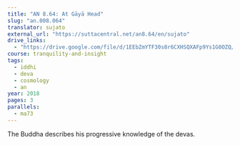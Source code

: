 ```yaml
---
title: "AN 8.64: At Gāyā Head"
slug: "an.008.064"
translator: sujato
external_url: "https://suttacentral.net/an8.64/en/sujato"
drive_links:
  - "https://drive.google.com/file/d/1EEbZmYTF30s8r6CXHSQXAFp9Ys1G0OZQ/view?usp=drivesdk"
course: tranquility-and-insight
tags:
  - iddhi
  - deva
  - cosmology
  - an
year: 2018
pages: 3
parallels:
  - ma73
---
```


The Buddha describes his progressive knowledge of the devas.
